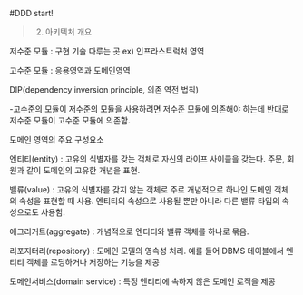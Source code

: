 #DDD start!

>2. 아키텍처 개요

저수준 모듈 : 구현 기술 다루는 곳 ex) 인프라스트럭처 영역

고수준 모듈 : 응용영역과 도메인영역

DIP(dependency inversion principle, 의존 역전 법칙)

-고수준의 모듈이 저수준의 모듈을 사용하려면 저수준 모듈에 의존해야 하는데 반대로 저수준 모듈이 고수준 모듈에 의존함.

도메인 영역의 주요 구성요소

엔티티(entity) : 고유의 식별자를 갖는 객체로 자신의 라이프 사이클을 갖는다. 주문, 회원과 같이 도메인의 고유한 개념을 표현.

밸류(value) : 고유의 식별자를 갖지 않는 객체로 주로 개념적으로 하나인 도메인 객체의 속성을 표현할 때 사용. 엔티티의 속성으로 사용될 뿐만 아니라 다른 밸류 타입의 속성으로도 사용함.

애그리거트(aggregate) : 개념적으로 엔티티와 밸류 객체를 하나로 묶음.

리포지터리(repository) : 도메인 모델의 영속성 처리. 예를 들어 DBMS 테이블에서 엔티티 객체를 로딩하거나 저장하는 기능을 제공

도메인서비스(domain service) : 특정 엔티티에 속하지 않은 도메인 로직을 제공



 
 

